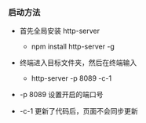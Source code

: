 ### 启动方法
* 首先全局安装 http-server 
  * npm install http-server -g
* 终端进入目标文件夹，然后在终端输入
  * http-server -p 8089 -c-1

* -p 8089 设置开启的端口号 
* -c-1 更新了代码后，页面不会同步更新
  